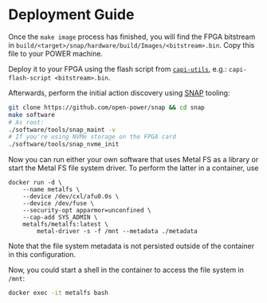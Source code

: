 # Deployment Guide

Once the `make image` process has finished, you will find the FPGA bitstream in `build/<target>/snap/hardware/build/Images/<bitstream>.bin`. Copy this file to your POWER machine.

Deploy it to your FPGA using the flash script from [`capi-utils`](https://github.com/ibm-capi/capi-utils), e.g.: `capi-flash-script <bitstream>.bin`.

Afterwards, perform the initial action discovery using [SNAP](https://github.com/open-power/snap) tooling:
```bash
git clone https://github.com/open-power/snap && cd snap
make software
# As root:
./software/tools/snap_maint -v
# If you're using NVMe storage on the FPGA card
./software/tools/snap_nvme_init
```

Now you can run either your own software that uses Metal FS as a library or start the Metal FS file system driver.
To perform the latter in a container, use
```
docker run -d \
    --name metalfs \
    --device /dev/cxl/afu0.0s \
    --device /dev/fuse \
    --security-opt apparmor=unconfined \
    --cap-add SYS_ADMIN \
    metalfs/metalfs:latest \
        metal-driver -s -f /mnt --metadata ./metadata
```
Note that the file system metadata is not persisted outside of the container in this configuration.

Now, you could start a shell in the container to access the file system in `/mnt`:

```bash
docker exec -it metalfs bash
```
